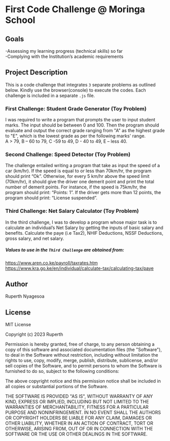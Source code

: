 # First Code Challenge @ Moringa School

## Goals
-Assessing my learning progress (technical skills) so far <br>
-Complying with the Institution’s academic requirements 

## Project Description  
This is a code challenge that integrates `3` separate problems as outlined below. Kindly use the browser(console) to execute the codes. Each challenge is included in a separate `.js` file. 

### First Challenge: Student Grade Generator (Toy Problem)
I was required to write a program that prompts the user to input student marks. The input should be between 0 and 100. Then the program should evaluate and output the correct grade ranging from "A" as the highest grade to "E", which is the lowest grade as per the following marks' range.  
A > 79, B – 60 to 79, C -59 to 49, D - 40 to 49, E – less 40. 

### Second Challenge: Speed Detector (Toy Problem)
The challenge entailed writing a program that take as input the speed of a car (km/hr). If the speed is equal to or less than 70km/hr, the program should print “Ok”. Otherwise, for every 5 km/hr above the speed limit (70km/hr), it should give the driver one demerit point and print the total number of demerit points. 
For instance, if the speed is 75km/hr, the program should print: “Points: 1”. If the driver gets more than 12 points, the program should print: “License suspended”. 

### Third Challenge: Net Salary Calculator (Toy Problem)
In the third challenge, I was to develop a program whose major task is to calculate an individual’s Net Salary by getting the inputs of basic salary and benefits. Calculate the paye (i.e Tax2), NHIF Deductions, NSSF Deductions, gross salary, and net salary. 

##### Values to use in the `Third Challenge` are obtained from: 
https://www.aren.co.ke/payroll/taxrates.htm <br>
https://www.kra.go.ke/en/individual/calculate-tax/calculating-tax/paye

## Author 
Ruperth Nyagesoa

## License 
MIT License

Copyright (c) 2023 Ruperth

Permission is hereby granted, free of charge, to any person obtaining a copy
of this software and associated documentation files (the "Software"), to deal
in the Software without restriction, including without limitation the rights
to use, copy, modify, merge, publish, distribute, sublicense, and/or sell
copies of the Software, and to permit persons to whom the Software is
furnished to do so, subject to the following conditions:

The above copyright notice and this permission notice shall be included in all
copies or substantial portions of the Software.

THE SOFTWARE IS PROVIDED "AS IS", WITHOUT WARRANTY OF ANY KIND, EXPRESS OR
IMPLIED, INCLUDING BUT NOT LIMITED TO THE WARRANTIES OF MERCHANTABILITY,
FITNESS FOR A PARTICULAR PURPOSE AND NONINFRINGEMENT. IN NO EVENT SHALL THE
AUTHORS OR COPYRIGHT HOLDERS BE LIABLE FOR ANY CLAIM, DAMAGES OR OTHER
LIABILITY, WHETHER IN AN ACTION OF CONTRACT, TORT OR OTHERWISE, ARISING FROM,
OUT OF OR IN CONNECTION WITH THE SOFTWARE OR THE USE OR OTHER DEALINGS IN THE
SOFTWARE.